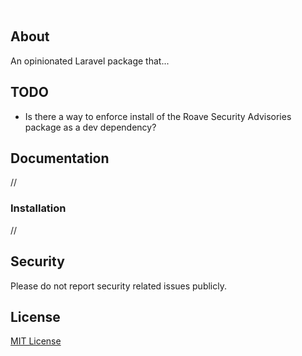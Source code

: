 ![Laravel Defaulto](art/logo.png)

## About
An opinionated Laravel package that...

## TODO
- Is there a way to enforce install of the Roave Security Advisories package as a dev dependency?

## Documentation
//

###  Installation
//

## Security
Please do not report security related issues publicly.

## License

[MIT License](LICENSE.md)
